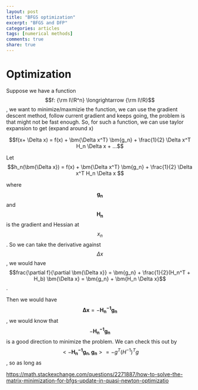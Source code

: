 ```yaml
---
layout: post
title: "BFGS optimization"
excerpt: "BFGS and DFP"
categories: articles
tags: [numerical methods]
comments: true
share: true
---
```


# Optimization

Suppose we have a function $$f: {\rm I\!R^n} \longrightarrow {\rm I\!R}$$, we want to minimize/maxmizie the function, we can use the gradient descent method, follow current gradient and keeps going, the problem is that might not be fast enough. So, for such a function,
we can use taylor expansion to get (expand around x)  

$$f(x+ \Delta x) = f(x) + \bm{\Delta x^T} \bm{g_n} + \frac{1}{2} \Delta x^T H_n \Delta x + ...$$  

Let $$h_n(\bm{\Delta x}) = f(x) + \bm{\Delta x^T} \bm{g_n} + \frac{1}{2} \Delta x^T H_n \Delta x $$  

where $$\bm{g_n}$$ and $$\bm{H_n}$$ is the gradient and Hessian at $$x_n$$. So we can take the derivative against $$\Delta x$$, we
would have $$frac{\partial f}{\partial \bm{\Delta x}}  = \bm{g_n} + \frac{1}{2}(H_n^T + H_b) \bm{\Delta x} = \bm{g_n} + \bm{H_n \Delta x}$$.  

Then we would have $$\bm{\Delta x} = - \bm{H_n^{-1} g_n} $$, we would know that $$ - \bm{H_n^{-1} g_n}$$ is a good direction to minimize the problem. We can check this out by $$< - \bm{H_n^{-1} g_n}, \bm{g_n}> = - g^T (H^{-1})^T g$$, so as long as 

https://math.stackexchange.com/questions/2271887/how-to-solve-the-matrix-minimization-for-bfgs-update-in-quasi-newton-optimizatio
